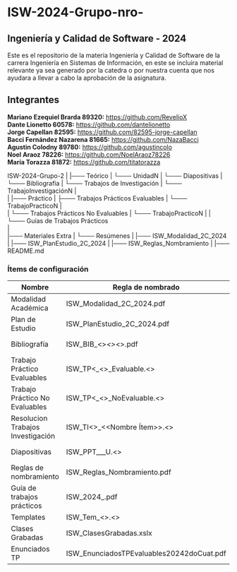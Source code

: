 # ISW-2024-Grupo-nro-

## Ingeniería y Calidad de Software - 2024 
Este es el repositorio de la matería Ingeniería y Calidad de Software de la carrera Ingeniería en Sistemas de Información, en este se incluira material relevante ya sea generado por la catedra o por nuestra cuenta que nos ayudara a llevar a cabo la aprobación de la asignatura.

## Integrantes 

**Mariano Ezequiel Brarda 89320:** https://github.com/RevelioX 
<br/>
**Dante Lionetto 60578:** https://github.com/dantelionetto 
<br/>
**Jorge Capellan 82595:** https://github.com/82595-jorge-capellan
<br/>
**Bacci Fernández Nazarena 81665:** https://github.com/NazaBacci 
<br/>
**Agustin Colodny 89780:** https://github.com/agustincolo
<br/>
**Noel Araoz 78226:** https://github.com/NoelAraoz78226
<br/>
**María Torazza 81872:** https://github.com/titatorazza 

ISW-2024-Grupo-2
|
|─── Teórico
|    └─── UnidadN<nro>
|                └─── Diapositivas
|                └─── Bibliografía
|    └─── Trabajos de Investigación
|                └─── TrabajoInvestigaciónN<nro>
|   
|
|─── Práctico
|    ├─── Trabajos Prácticos Evaluables
|                  └─── TrabajoPracticoN<nro>
|            
|    └─── Trabajos Prácticos No Evaluables
|                  └───  TrabajoPracticoN<nro>
| 
|    └─── Guías de Trabajos Prácticos  
|  
|─── Materiales Extra
|          └─── Resúmenes
|
|─── ISW_Modalidad_2C_2024
|
|─── ISW_PlanEstudio_2C_2024
|
|─── ISW_Reglas_Nombramiento
|
|─── README.md


### Ítems de configuración 

| Nombre  		| Regla de nombrado                          	| Ubicación física              				|
|-----------------------------------------------|-----------------------------------------------|---------------------------------------------------------------|
| Modalidad Académica            		| ISW_Modalidad_2C_2024.pdf               	| ISW-2024-Grupo-2-	                                |
| Plan de Estudio 	| ISW_PlanEstudio_2C_2024.pdf           	| ISW-2024-Grupo-2-              |
| Bibliografía                           	| ISW_BIB_<<NombreLibro>>_<<Autor1>>_<<AutorN>>.pdf			| ISW-2024-Grupo-2-/Teorico/Bibliografía/<<Tema>>			|
| Trabajo Práctico Evaluables        		| ISW_TP<<Nro>_<<Nombre Item>>_Evaluable.<<ext>>           | ISW-2024-Grupo-2-/Practico/Trabajos Practicos Evaluables /TrabajoPracticoN<<nro>>	        |
| Trabajo Práctico No Evaluables   | ISW_TP<<Nro>_<<Nombre Item>>_NoEvaluable.<<ext>>         	| ISW-2024-Grupo-2-/Practico/Trabajos Practicos No Evaluables /TrabajoPracticoN<<nro>>        |
| Resolucion Trabajos Investigación | ISW_TI<<Nro>>_<<Nombre Ítem>>.<<ext>>      | ISW-2024-Grupo-2-/Teorico/Trabajos de Investigación/TrabajoInvestigacionN<<nro>> |
| Diapositivas | ISW_PPT_<nro>_<tema>_U<unidad>.<<ext>>      | ISW-2024-Grupo-2-/Teórico/Diapositivas/UnidadN<<Nro>> |
| Reglas de nombramiento         	| ISW_Reglas_Nombramiento.pdf                          | ISW-2024-Grupo-2-             |
| Guía de trabajos prácticos			| ISW_2024_<GuiaTrabajosPracticosResueltos>.pdf                        	| ISW-2024-Grupo-2-/Practico/Guias Trabajos Practicos/<Guia> 				|
| Templates                                     | ISW_Tem_<<NombreTemplate>>.<<ext>>          | ISW-2024-Grupo-2-/Templatess				|
| Clases Grabadas             	 	| ISW_ClasesGrabadas.xslx       	| ISW-2024-Grupo-2-/Materiales Extra/Clases Grabadas				|
| Enunciados TP   	 	| ISW_EnunciadosTPEvaluables20242doCuat.pdf   	| ISW-2024-Grupo-2-/Practico			|



            

